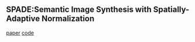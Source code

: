 
## SPADE:Semantic Image Synthesis with Spatially-Adaptive Normalization

[paper](https://arxiv.org/abs/1903.07291)
[code](https://github.com/NVlabs/SPADE) 
